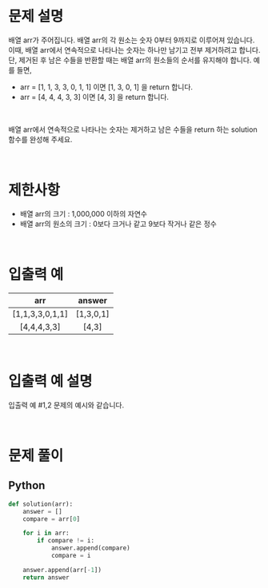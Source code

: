 # 문제 설명

배열 arr가 주어집니다. 배열 arr의 각 원소는 숫자 0부터 9까지로 이루어져 있습니다. 이때, 배열 arr에서 연속적으로 나타나는 숫자는 하나만 남기고 전부 제거하려고 합니다. 단, 제거된 후 남은 수들을 반환할 때는 배열 arr의 원소들의 순서를 유지해야 합니다. 예를 들면,

- arr = [1, 1, 3, 3, 0, 1, 1] 이면 [1, 3, 0, 1] 을 return 합니다. <br />
- arr = [4, 4, 4, 3, 3] 이면 [4, 3] 을 return 합니다. <br />

<br />

배열 arr에서 연속적으로 나타나는 숫자는 제거하고 남은 수들을 return 하는 solution 함수를 완성해 주세요. <br />

<br />

# 제한사항

- 배열 arr의 크기 : 1,000,000 이하의 자연수
- 배열 arr의 원소의 크기 : 0보다 크거나 같고 9보다 작거나 같은 정수

<br />

# 입출력 예

|       arr       |  answer   |
| :-------------: | :-------: |
| [1,1,3,3,0,1,1] | [1,3,0,1] |
|   [4,4,4,3,3]   |   [4,3]   |

<br />

# 입출력 예 설명

입출력 예 #1,2
문제의 예시와 같습니다.

<br />

# 문제 풀이

## Python

```python
def solution(arr):
    answer = []
    compare = arr[0]

    for i in arr:
        if compare != i:
            answer.append(compare)
            compare = i

    answer.append(arr[-1])
    return answer
```
